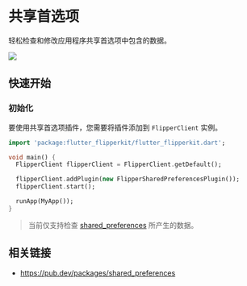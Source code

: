 # 共享首选项

轻松检查和修改应用程序共享首选项中包含的数据。

![](../../../screenshots/flipper-plugin-shared-preferences.png)

## 快速开始

### 初始化

要使用共享首选项插件，您需要将插件添加到 `FlipperClient` 实例。

```dart
import 'package:flutter_flipperkit/flutter_flipperkit.dart';

void main() {
  FlipperClient flipperClient = FlipperClient.getDefault();

  flipperClient.addPlugin(new FlipperSharedPreferencesPlugin());
  flipperClient.start();

  runApp(MyApp());
}
```

> 当前仅支持检查 [shared_preferences](https://pub.dev/packages/shared_preferences) 所产生的数据。

## 相关链接

* https://pub.dev/packages/shared_preferences
